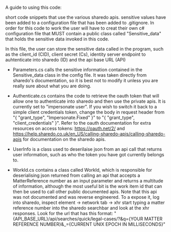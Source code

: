 A guide to using this code:

short code snippets that use the various sharedo apis.
sensitive values have been added to a configuration file that has been added to .gitignore. In order for this code to work the user will have to creat their own c# configuration file that MUST contain a public class called "Sensitive_data" that holds the sensitive data invoked in this code.

In this file, the user can store the sensitive data called in the program, such as the client_id (CID), client secret (Cs), identity server endpoint to auhtenticate into sharedo (ID) and the api base URL (API)

* Parameters.cs calls the sensitive information contained in the Sensitive_data class in the config file. It was taken directly from sharedo's documentation, so it is best not to modify it unless you are really sure about what you are doing.

* Authenticate.cs contains the code to retrieve the oauth token that will allow one to authenticate into sharedo and then use the private apis. It is currently set to "impersonate user". If you wish to switch it back to a simple client credentials token, change the body in request header from "{ "grant_type", "Impersonate.Fixed" }" to "{ "grant_type", "client_credentials" }". Refer to the oauth documentation for extra resources on access tokens: https://oauth.net/2/ and https://help.sharedo.co.uk/en_US/calling-sharedo-apis/calling-sharedo-apis for documentation on the sharedo apis.

* UserInfo is a class used to deserilaise json from an api call that returns user information, such as who the token you have got currently belongs to.

* WorkId.cs contains a class called WorkId, which is responsible for deserialising json returned from calling an api that accepts a MatterReference number as an input parameter and returns a multitude of information, although the most useful bit is the work item id that can then be used to call other public documented apis.
Note that this api was not documented and was reverse engineered. To a expose it, log into sharedo, inspect element -> network tab -> xhr 
start typing a matter reference number into the sharedo searchbar and look at the xhr responses.
Look for the url that has this format: "{API_BASE_URL}/api/searches/quick/legal-cases/?&q={YOUR MATTER REFERENCE NUMBER}&_={CURRENT UNIX EPOCH IN MILLISECONDS}"
